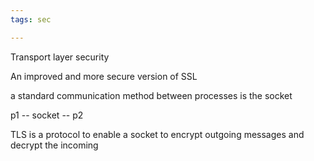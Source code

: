 ```yaml
---
tags: sec

---
```


Transport layer security 

An improved and more secure version of SSL 

a standard communication method between processes is the socket

p1 -- socket -- p2 

TLS is a protocol to enable a socket to encrypt outgoing messages and decrypt the incoming

